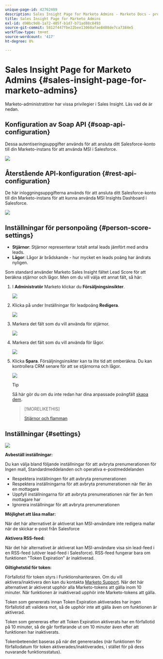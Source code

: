 ```yaml
---
unique-page-id: 42762409
description: Sales Insight Page for Marketo Admins - Marketo Docs - produktdokumentation
title: Sales Insight Page for Marketo Admins
exl-id: d98bc9d8-1a72-405f-b1d7-b71ad88c8493
source-git-commit: 5812f447fbe22bee13060afae8408de7ca7384e5
workflow-type: tm+mt
source-wordcount: '417'
ht-degree: 0%

---
```


# Sales Insight Page for Marketo Admins {#sales-insight-page-for-marketo-admins}

Marketo-administratörer har vissa privilegier i Sales Insight. Läs vad de är nedan.

## Konfiguration av Soap API {#soap-api-configuration}

Dessa autentiseringsuppgifter används för att ansluta ditt Salesforce-konto till din Marketo-instans för att använda MSI i Salesforce.

![](assets/one-1.png)

## Återstående API-konfiguration {#rest-api-configuration}

De här inloggningsuppgifterna används för att ansluta ditt Salesforce-konto till din Marketo-instans för att kunna använda MSI Insights Dashboard i Salesforce.

![](assets/two-1.png)

## Inställningar för personpoäng {#person-score-settings}

* **Stjärnor**: Stjärnor representerar totalt antal leads jämfört med andra leads.
* **Lågor**: Lågor är brådskande - hur mycket en leads poäng har ändrats nyligen.

Som standard använder Marketo Sales Insight fältet Lead Score för att beräkna stjärnor och lågor. Men om du vill välja ett annat fält, så här:

1. I **Administratör** Marketo klickar du **Försäljningsinsikter**.

   ![](assets/four.png)

1. Klicka på under Inställningar för leadpoäng **Redigera**.

   ![](assets/five.png)

1. Markera det fält som du vill använda för stjärnor.

   ![](assets/six.png)

1. Markera det fält som du vill använda för lågor.

   ![](assets/seven.png)

1. Klicka **Spara**. Försäljningsinsikter kan ta lite tid att omberäkna. Du kan kontrollera CRM senare för att se stjärnorna och lågor.

   ![](assets/eight.png)

   >[!TIP]
   >
   >Så här gör du om du inte redan har dina anpassade poängfält [skapa dem](/help/marketo/product-docs/administration/field-management/create-a-custom-field-in-marketo.md).

   >[!MORELIKETHIS]
   >
   >[Stjärnor och flamman](/help/marketo/product-docs/marketo-sales-insight/msi-for-salesforce/features/stars-and-flames/customize-stars-and-flames.md)

## Inställningar {#settings}

![](assets/nine.png)

**Avbeställ inställningar:**

Du kan välja bland följande inställningar för att avbryta prenumerationen för Ingen mall, Standardmeddelanden och operativa e-postmeddelanden

* Respektera inställningen för att avbryta prenumerationen
* Respektera inställningarna för att avbryta prenumerationen när fler än en mottagare
* Uppfyll inställningarna för att avbryta prenumerationen när fler än fem mottagare har
* Ignorera inställningar för att avbryta prenumerationen

**Möjlighet att låsa mallar:**

När det här alternativet är aktiverat kan MSI-användare inte redigera mallar när de skickar e-post från Salesforce

**Aktivera RSS-feed:**

När det här alternativet är aktiverat kan MSI-användare visa sin lead-feed i en RSS-feed (utöver lead-feed i Salesforce). RSS-feed fungerar bara om funktionen &quot;Token Expiration&quot; är inaktiverad.

**Giltighetstid för token:**

Förfallotid för token styrs i Funktionshanteraren. Om du vill aktivera/inaktivera den kan du kontakta [Marketo Support](https://nation.marketo.com/t5/Support/ct-p/Support). När det här alternativet är aktiverat upphör alla Marketo-tokens att gälla inom 10 minuter. När funktionen är inaktiverad upphör inte Marketo-tokens att gälla.

Token som genererats innan Token Expiration aktiverades har ingen förfallotid att validera mot, så de upphör inte att gälla även om funktionen är aktiverad.

Token som genereras efter att Token Expiration aktiverats har en förfallotid på 10 minuter, så de går fortfarande ut om 10 minuter även efter att funktionen har inaktiverats.

Tokenbeteendet baseras på när det genererades (när funktionen för förfallodatum för token aktiverades/inaktiverades, i stället för på dess nuvarande funktionsstatus).
